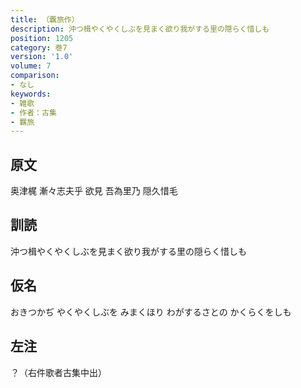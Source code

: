 ```yaml
---
title: （覊旅作）
description: 沖つ楫やくやくしぶを見まく欲り我がする里の隠らく惜しも
position: 1205
category: 巻7
version: '1.0'
volume: 7
comparison:
- なし
keywords:
- 雑歌
- 作者：古集
- 羈旅
---
```


## 原文

奥津梶 漸々志夫乎 欲見 吾為里乃 隠久惜毛

## 訓読

沖つ楫やくやくしぶを見まく欲り我がする里の隠らく惜しも

## 仮名

おきつかぢ やくやくしぶを みまくほり わがするさとの かくらくをしも

## 左注

？（右件歌者古集中出）
